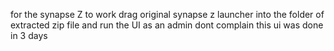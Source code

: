 for the synapse Z to work drag original synapse z launcher into the folder of extracted zip file and run the UI as an admin
dont complain this ui was done in 3 days 
